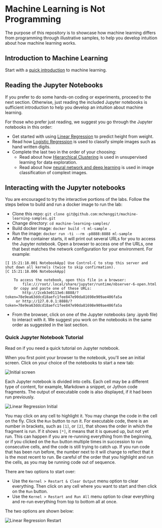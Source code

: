 # Machine Learning is Not Programming

The  purpose of this repository is to showcase how machine learning differs from programming through illustrative samples, to help you develop intuition about how machine learning works. 

## Introduction to Machine Learning

Start with a [quick introduction](MachineLearningIntro.md) to machine learning.

## Reading the Jupyter Notebooks

If you prefer to do some hands-on coding or experiments, proceed to the next section. Otherwise, just reading the included Jupyter notebooks is sufficient introduction to help you develop an intuition about machine learning.

 For those who prefer just reading, we suggest you go through the Jupyter notebooks in this order:
- Get started with using [Linear Regression](01_LinearRegression.ipynb) to predict height from weight.
- Read how [Logistic Regression](02_ImageClassification.ipynb) is used to classify simple images such as hand written digits.
- Complete the last two in the order of your choosing:
  - Read about how [Hierarchical Clustering](03_HierarchicalClustering.ipynb) is used in unsupervised learning for data exploration.
  - Read about how [neural network and deep learning](04_NeuralNetwork.ipynb) is used in image classification of complext images.


## Interacting with the Jupyter notebooks

You are encouraged to try the interactive portions of the labs. Follow the steps below to build and run a docker image to run the lab: 

- Clone this repo: `git clone git@github.com:mchenggit/machine-learning-samples.git`
- Change directory: `cd machine-learning-samples/`
- Build docker image: `docker build -t ml-sample .`
- Run the image: `docker run -ti --rm -p8888:8888 ml-sample`
- After the container starts, it will print out several URLs for you to access the Jupyter notebook. Open a browser to access one of the URLs, one that best matches the network configuration for your environment. For example:
```
[I 15:21:18.001 NotebookApp] Use Control-C to stop this server and shut down all kernels (twice to skip confirmation).
[C 15:21:18.006 NotebookApp]

    To access the notebook, open this file in a browser:
        file:///root/.local/share/jupyter/runtime/nbserver-6-open.html
    Or copy and paste one of these URLs:
        http://2ceb3e0113e6:8888/?token=78e9ea63ddcd18aefc1fee847e90da81698e909ae406fa5a
     or http://127.0.0.1:8888/?token=78e9ea63ddcd18aefc1fee847e90da81698e909ae406fa5a
```
- From the browser, click on one of the Jupyter notebooks (any .ipynb file) to interact with it. We suggest you work on the notebooks in the same order as suggested in the last section.

### Quick Jupyter Notebook Tutorial

Read on if you need a quick tutorial on Jupyter notebook. 

When you first point your browser to the notebook, you'll see an initial screen. Click on your choice of the notebooks to start a new tab:

![Initial screen](images/JupyterInitialScreen.jpg)


Each Jupyter notebook is divided into cells. Each cell may be a different type of content, for example, Markdown a snippet, or Jython code fragments. The output of executable code is also displayed, if it had been run previously. 


![Linear Regression Initial](images/LinearRegressionInitialScreen.jpg)

You may click on any cell to highlight it. You may change the code in the cell on the fly.  Click the `Run` button to run it.  For executable code, there is an number in brackets, such as `[1]`, or `[2]`, that shows the order in which the fragment is run. If it shows `[*]`, it means that it is queued up, but not yet run. This can happen if you are re-running everything from the beginning, or if you clicked on the `Run` button multiple times in succession to run consecutive cells, and the code is still trying to catch up.  If you run code that has been run before, the number next to it will change to reflect that it is the most recent to run.  Be careful of the order that you highlight and run the cells, as you may be running code out of sequence.

There are two options to start over:
- Use the `Kernel > Restart & Clear Output` menu option to clear everything. Then click on any cell where you want to start and then click on the `Run` button.
- Use the `Kernel > Restart and Run All` menu option to clear everything and re-run everything from top to bottom all at once. 

The two options are shown below:

![Linear Regression Restart](images/LinearRegressionRestart.jpg)

